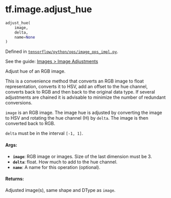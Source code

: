 <div itemscope itemtype="http://developers.google.com/ReferenceObject">
<meta itemprop="name" content="tf.image.adjust_hue" />
</div>

# tf.image.adjust_hue

``` python
adjust_hue(
    image,
    delta,
    name=None
)
```



Defined in [`tensorflow/python/ops/image_ops_impl.py`](https://www.tensorflow.org/code/tensorflow/python/ops/image_ops_impl.py).

See the guide: [Images > Image Adjustments](../../../../api_guides/python/image.md#Image_Adjustments)

Adjust hue of an RGB image.

This is a convenience method that converts an RGB image to float
representation, converts it to HSV, add an offset to the hue channel, converts
back to RGB and then back to the original data type. If several adjustments
are chained it is advisable to minimize the number of redundant conversions.

`image` is an RGB image.  The image hue is adjusted by converting the
image to HSV and rotating the hue channel (H) by
`delta`.  The image is then converted back to RGB.

`delta` must be in the interval `[-1, 1]`.

#### Args:

* <b>`image`</b>: RGB image or images. Size of the last dimension must be 3.
* <b>`delta`</b>: float.  How much to add to the hue channel.
* <b>`name`</b>: A name for this operation (optional).


#### Returns:

  Adjusted image(s), same shape and DType as `image`.